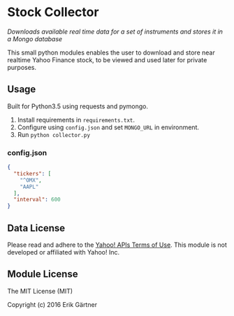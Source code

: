 # Stock Collector
*Downloads available real time data for a set of instruments and stores it in a Mongo database*

This small python modules enables the user to download and store near realtime Yahoo Finance stock, to be viewed and used later for private purposes.

## Usage
Built for Python3.5 using requests and pymongo.

1. Install requirements in `requirements.txt`.
2. Configure using `config.json` and set `MONGO_URL` in environment.
3. Run `python collector.py`

### config.json
```json
{
  "tickers": [
    "^OMX",
    "AAPL"
  ],
  "interval": 600
}
```

## Data License
Please read and adhere to the [Yahoo! APIs Terms of Use](https://policies.yahoo.com/us/en/yahoo/terms/product-atos/apiforydn/index.htm). This module is not developed or affiliated with Yahoo! Inc.

## Module License
The MIT License (MIT)

Copyright (c) 2016 Erik Gärtner
